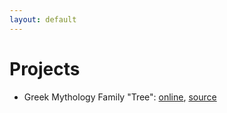 ```yaml
---
layout: default
---
```


# Projects

- Greek Mythology Family "Tree": [online](/GreekMythologyTree), [source](https://github.com/randomtestfive/GreekMythologyTree)
